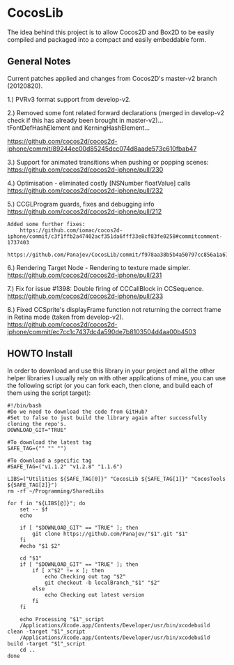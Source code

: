 CocosLib
========

The idea behind this project is to allow Cocos2D and Box2D to be easily compiled and packaged into a compact and easily embeddable form.

General Notes
-------------

Current patches applied and changes from Cocos2D's master-v2 branch (20120820).

1.) PVRv3 format support from develop-v2.

2.) Removed some font related forward declarations (merged in develop-v2 check if this has already been brought in master-v2)… tFontDefHashElement and KerningHashElement… 

https://github.com/cocos2d/cocos2d-iphone/commit/89244ec00d85245dcc074d8aade573c610fbab47

3.) Support for animated transitions when pushing or popping scenes:
https://github.com/cocos2d/cocos2d-iphone/pull/230

4.) Optimisation - eliminated costly [NSNumber floatValue] calls
https://github.com/cocos2d/cocos2d-iphone/pull/232

5.) CCGLProgram guards, fixes and debugging info
https://github.com/cocos2d/cocos2d-iphone/pull/212

	Added some further fixes: 
		https://github.com/iomac/cocos2d-iphone/commit/c3f1ffb2a47402acf351da6fff33e8cf83fe0258#commitcomment-1737403
		https://github.com/Panajev/CocosLib/commit/f978aa38b5b4a50797cc856a1a67f391589b9cf3 

6.) Rendering Target Node - Rendering to texture made simpler.
https://github.com/cocos2d/cocos2d-iphone/pull/231

7.) Fix for issue #1398: Double firing of CCCallBlock in CCSequence.
https://github.com/cocos2d/cocos2d-iphone/pull/233

8.) Fixed CCSprite's displayFrame function not returning the correct frame in Retina mode (taken from develop-v2).
    https://github.com/cocos2d/cocos2d-iphone/commit/ec7cc1c7437dc4a590de7b8103504d4aa00b4503


HOWTO Install
-------------

In order to download and use this library in your project and all the other helper libraries I usually rely on with other applications of mine, you can use the following script (or you can fork each, then clone, and build each of them using the script target):

```
#!/bin/bash
#Do we need to download the code from GitHub? 
#Set to false to just build the library again after successfully cloning the repo's.
DOWNLOAD_GIT="TRUE"

#To download the latest tag
SAFE_TAG=("" "" "")

#To download a specific tag
#SAFE_TAG=("v1.1.2" "v1.2.8" "1.1.6")

LIBS=("Utilities ${SAFE_TAG[0]}" "CocosLib ${SAFE_TAG[1]}" "CocosTools ${SAFE_TAG[2]}")
rm -rf ~/Programming/SharedLibs

for f in "${LIBS[@]}"; do
    set -- $f
    echo

    if [ "$DOWNLOAD_GIT" == "TRUE" ]; then
        git clone https://github.com/Panajev/"$1".git "$1"
    fi
    #echo "$1 $2"

    cd "$1"
    if [ "$DOWNLOAD_GIT" == "TRUE" ]; then
        if [ x"$2" != x ]; then
            echo Checking out tag "$2"
            git checkout -b localBranch_"$1" "$2"
        else
            echo Checking out latest version
        fi
    fi

    echo Processing "$1"_script
    /Applications/Xcode.app/Contents/Developer/usr/bin/xcodebuild clean -target "$1"_script
    /Applications/Xcode.app/Contents/Developer/usr/bin/xcodebuild build -target "$1"_script
    cd ..
done
```




